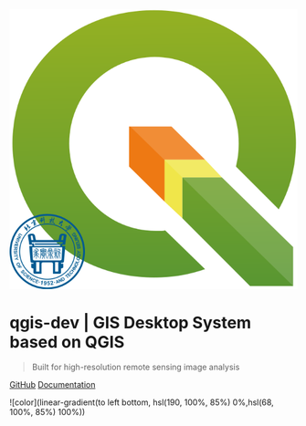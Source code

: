 <!-- cover.md -->

![logo](/logo.svg)

# qgis-dev  |  GIS Desktop System based on QGIS

> Built for high-resolution remote sensing image analysis

[GitHub](https://github.com/study-233/qgis_dev/tree/master)
[Documentation](/#id=app)

<!-- background color -->

![color](linear-gradient(to left bottom, hsl(190, 100%, 85%) 0%,hsl(68, 100%, 85%) 100%))
